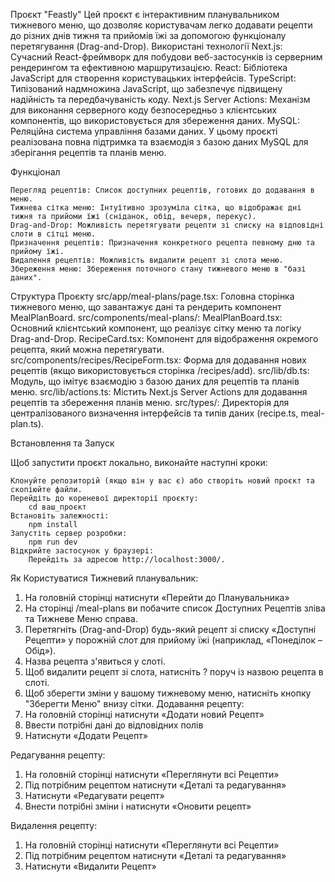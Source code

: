 Проєкт "Feastly"
	Цей проєкт є інтерактивним планувальником тижневого меню, що дозволяє користувачам легко додавати рецепти до різних днів тижня та прийомів їжі за допомогою функціоналу перетягування (Drag-and-Drop).
Використані технології
	Next.js: Сучасний React-фреймворк для побудови веб-застосунків із серверним рендерингом та ефективною маршрутизацією. 
	React: Бібліотека JavaScript для створення користувацьких інтерфейсів. 
	TypeScript: Типізований надмножина JavaScript, що забезпечує підвищену надійність та передбачуваність коду. 
	Next.js Server Actions: Механізм для виконання серверного коду безпосередньо з клієнтських компонентів, що використовується для збереження даних. 
	MySQL: Реляційна система управління базами даних. У цьому проєкті реалізована повна підтримка та взаємодія з базою даних MySQL для зберігання рецептів та планів меню.

Функціонал

	Перегляд рецептів: Список доступних рецептів, готових до додавання в меню.
	Тижнева сітка меню: Інтуїтивно зрозуміла сітка, що відображає дні тижня та прийоми їжі (сніданок, обід, вечеря, перекус).
	Drag-and-Drop: Можливість перетягувати рецепти зі списку на відповідні слоти в сітці меню.
	Призначення рецептів: Призначення конкретного рецепта певному дню та прийому їжі.
	Видалення рецептів: Можливість видалити рецепт зі слота меню.
	Збереження меню: Збереження поточного стану тижневого меню в "базі даних".

Структура Проєкту
	src/app/meal-plans/page.tsx: Головна сторінка тижневого меню, що завантажує дані та рендерить компонент MealPlanBoard.
src/components/meal-plans/: 
MealPlanBoard.tsx: Основний клієнтський компонент, що реалізує сітку меню та логіку Drag-and-Drop.
RecipeCard.tsx: Компонент для відображення окремого рецепта, який можна перетягувати.
src/components/recipes/RecipeForm.tsx: Форма для додавання нових рецептів (якщо використовується сторінка /recipes/add).
src/lib/db.ts: Модуль, що імітує взаємодію з базою даних для рецептів та планів меню.
src/lib/actions.ts: Містить Next.js Server Actions для додавання рецептів та збереження планів меню.
src/types/: Директорія для централізованого визначення інтерфейсів та типів даних (recipe.ts, meal-plan.ts).

Встановлення та Запуск

Щоб запустити проєкт локально, виконайте наступні кроки:

	Клонуйте репозиторій (якщо він у вас є) або створіть новий проєкт та скопіюйте файли.
	Перейдіть до кореневої директорії проєкту:
		cd ваш_проєкт
	Встановіть залежності:
		npm install
	Запустіть сервер розробки:
		npm run dev
	Відкрийте застосунок у браузері:
		Перейдіть за адресою http://localhost:3000/.

Як Користуватися
Тижневий планувальник:
1. На головній сторінці натиснути «Перейти до Планувальника»
2. На сторінці /meal-plans ви побачите список Доступних Рецептів зліва та Тижневе Меню справа.
3. Перетягніть (Drag-and-Drop) будь-який рецепт зі списку «Доступні Рецепти» у порожній слот для прийому їжі (наприклад, «Понеділок – Обід»).
4. Назва рецепта з'явиться у слоті.
5. Щоб видалити рецепт зі слота, натисніть ? поруч із назвою рецепта в слоті.
6. Щоб зберегти зміни у вашому тижневому меню, натисніть кнопку "Зберегти Меню" внизу сітки.
Додавання рецепту:
1. На головній сторінці натиснути «Додати новий Рецепт»
2. Ввести потрібні дані до відповідних полів
3. Натиснути «Додати Рецепт»

Редагування рецепту:

1. На головній сторінці натиснути «Переглянути всі Рецепти»
2. Під потрібним рецептом натиснути «Деталі та редагування»
3. Натиснути «Редагувати рецепт»
4. Внести потрібні зміни і натиснути «Оновити рецепт»

Видалення рецепту:

1. На головній сторінці натиснути «Переглянути всі Рецепти»
2. Під потрібним рецептом натиснути «Деталі та редагування»
3. Натиснути «Видалити Рецепт» 





